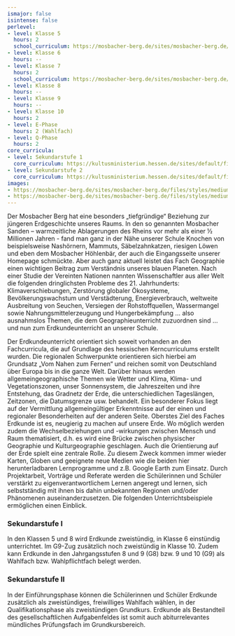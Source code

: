 ```yaml
---
ismajor: false
isintense: false
perlevel:
- level: Klasse 5
  hours: 2
  school_curriculum: https://mosbacher-berg.de/sites/mosbacher-berg.de/files/binaries/FC%20Erdkunde%205.pdf
- level: Klasse 6
  hours: --
- level: Klasse 7
  hours: 2
  school_curriculum: https://mosbacher-berg.de/sites/mosbacher-berg.de/files/binaries/FC%207%20Erdkunde.pdf
- level: Klasse 8
  hours: --
- level: Klasse 9
  hours: --
- level: Klasse 10
  hours: 2
- level: E-Phase
  hours: 2 (Wahlfach)
- level: Q-Phase
  hours: 2
core_curricula:
- level: Sekundarstufe 1
  core_curriculum: https://kultusministerium.hessen.de/sites/default/files/media/kerncurriculum_erdkunde_gymnasium.pdf
- level: Sekundarstufe 2
  core_curriculum: https://kultusministerium.hessen.de/sites/default/files/media/kcgo-ek.pdf
images:
- https://mosbacher-berg.de/sites/mosbacher-berg.de/files/styles/medium/public/IMG_4551.JPG
- https://mosbacher-berg.de/sites/mosbacher-berg.de/files/styles/medium/public/IMG_4549.JPG
---
```


Der Mosbacher Berg hat eine besonders „tiefgründige“ Beziehung zur jüngeren Erdgeschichte unseres Raums. In den so genannten Mosbacher Sanden – warmzeitliche Ablagerungen des Rheins vor mehr als einer ½ Millionen Jahren - fand man ganz in der Nähe unserer Schule Knochen von beispielsweise Nashörnern, Mammuts, Säbelzahnkatzen, riesigen Löwen und eben dem Mosbacher Höhlenbär, der auch die Eingangsseite unserer Homepage schmückte.
Aber auch ganz aktuell leistet das Fach Geographie einen wichtigen Beitrag zum Verständnis unseres blauen Planeten. Nach einer Studie der Vereinten Nationen nannten Wissenschaftler aus aller Welt die folgenden dringlichsten Probleme des 21. Jahrhunderts: Klimaverschiebungen, Zerstörung globaler Ökosysteme, Bevölkerungswachstum und Verstädterung, Energieverbrauch, weltweite Ausbreitung von Seuchen, Versiegen der Rohstoffquellen, Wassermangel sowie Nahrungsmittelerzeugung und Hungerbekämpfung … also ausnahmslos Themen, die dem Geographieunterricht zuzuordnen sind … und nun zum Erdkundeunterricht an unserer Schule.

Der Erdkundeunterricht orientiert sich soweit vorhanden an den Fachcurricula, die auf Grundlage des hessischen Kerncurriculums erstellt wurden. Die regionalen Schwerpunkte orientieren sich hierbei am Grundsatz „Vom Nahen zum Fernen“ und reichen somit von Deutschland über Europa bis in die ganze Welt. Darüber hinaus werden allgemeingeographische Themen wie Wetter und Klima, Klima- und Vegetationszonen, unser Sonnensystem, die Jahreszeiten und ihre Entstehung, das Gradnetz der Erde, die unterschiedlichen Tageslängen, Zeitzonen, die Datumsgrenze usw. behandelt. Ein besonderer Fokus liegt auf der Vermittlung allgemeingültiger Erkenntnisse auf der einen und regionaler Besonderheiten auf der anderen Seite.
Oberstes Ziel des Faches Erdkunde ist es, neugierig zu machen auf unsere Erde. Wo möglich werden zudem die Wechselbeziehungen und -wirkungen zwischen Mensch und Raum thematisiert, d.h. es wird eine Brücke zwischen physischer Geographie und Kulturgeographie geschlagen. Auch die Orientierung auf der Erde spielt eine zentrale Rolle. Zu diesem Zweck kommen immer wieder Karten, Globen und geeignete neue Medien wie die beiden hier herunterladbaren Lernprogramme und z.B. Google Earth zum Einsatz. Durch Projektarbeit, Vorträge und Referate werden die Schülerinnen und Schüler verstärkt zu eigenverantwortlichem Lernen angeregt und lernen, sich selbstständig mit ihnen bis dahin unbekannten Regionen und/oder Phänomenen auseinanderzusetzen. Die folgenden Unterrichtsbeispiele ermöglichen einen Einblick.

### Sekundarstufe I

In den Klassen 5 und 8 wird Erdkunde zweistündig, in Klasse 6 einstündig unterrichtet. Im G9-Zug zusätzlich noch zweistündig in Klasse 10. Zudem kann Erdkunde in den Jahrgangsstufen 8 und 9 (G8) bzw. 9 und 10 (G9) als Wahlfach bzw. Wahlpflichtfach belegt werden.

### Sekundarstufe II

In der Einführungsphase können die Schülerinnen und Schüler Erdkunde zusätzlich als zweistündiges, freiwilliges Wahlfach wählen, in der Qualifikationsphase als zweistündigen Grundkurs. Erdkunde als Bestandteil des gesellschaftlichen Aufgabenfeldes ist somit auch abiturrelevantes mündliches Prüfungsfach im Grundkursbereich.
